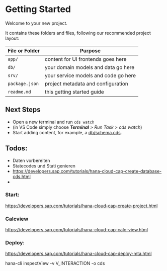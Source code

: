 # Getting Started

Welcome to your new project.

It contains these folders and files, following our recommended project layout:

File or Folder | Purpose
---------|----------
`app/` | content for UI frontends goes here
`db/` | your domain models and data go here
`srv/` | your service models and code go here
`package.json` | project metadata and configuration
`readme.md` | this getting started guide


## Next Steps

- Open a new terminal and run `cds watch`
- (in VS Code simply choose _**Terminal** > Run Task > cds watch_)
- Start adding content, for example, a [db/schema.cds](db/schema.cds).


## Todos:

- Daten vorbereiten
- Statecodes und Stati genieren
- https://developers.sap.com/tutorials/hana-cloud-cap-create-database-cds.html
- 
### Start:
https://developers.sap.com/tutorials/hana-cloud-cap-create-project.html
### Calcview
https://developers.sap.com/tutorials/hana-cloud-cap-calc-view.html
### Deploy:
https://developers.sap.com/tutorials/hana-cloud-cap-deploy-mta.html


hana-cli inspectView -v V_INTERACTION -o cds